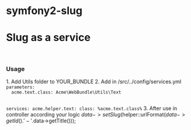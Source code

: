 symfony2-slug
=============
<h1>Slug as a service</h1>
<br>
<h3>Usage</h3>
1. Add Utils folder to YOUR_BUNDLE
2. Add in /src/../config/services.yml
<code>parameters:
  acme.text.class: Acme\WebBundle\Utils\Text

services:
  acme.helper.text:
    class: %acme.text.class%</code>
3. After use in controller according your logic 
<ode>$data->setSlug($helper::urlFormat($data->getId().'-'.$data->getTitle()));</code>
